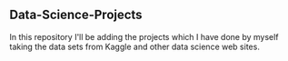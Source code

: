 ## Data-Science-Projects ##                   
In this repository I'll be adding the projects which I have done by myself taking the data sets from Kaggle and other data science web sites.                             
  
 
 
  
